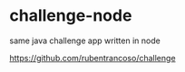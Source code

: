 # challenge-node
same java challenge app written in node

https://github.com/rubentrancoso/challenge
